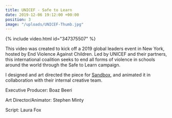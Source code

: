 ```yaml
---
title: UNICEF - Safe to Learn
date: 2019-12-06 19:12:00 +00:00
position: 3
image: "/uploads/UNICEF-Thumb.jpg"
---
```


{% include video.html id="347375507" %}

This video was created to kick off a 2019 global leaders event in New York, hosted by End Violence Against Children. Led by UNICEF and their partners, this international coalition seeks to end all forms of violence in schools around the world through the Safe to Learn campaign.

I designed and art directed the piece for [Sandbox](https://www.sandboxinc.ca/), and animated it in collaboration with their internal creative team.

Executive Producer: Boaz Beeri

Art Director/Animator: Stephen Minty

Script: Laura Fox